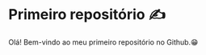 # Primeiro repositório :writing_hand:

Olá! Bem-vindo ao meu primeiro repositório no Github.:grin:

